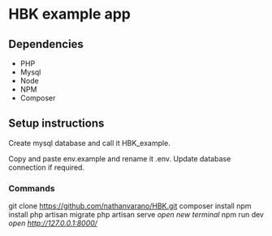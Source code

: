 # HBK example app

## Dependencies
- PHP
- Mysql
- Node
- NPM
- Composer

## Setup instructions

Create mysql database and call it HBK_example. 

Copy and paste env.example and rename it .env. Update database connection if required.

### Commands
git clone https://github.com/nathanvarano/HBK.git
composer install
npm install
php artisan migrate
php artisan serve
*open new terminal*
npm run dev
*open http://127.0.0.1:8000/*

